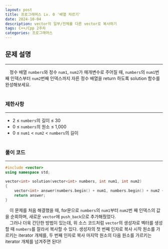 ```yaml
---
layout: post
title: 프로그래머스 Lv. 0 '배열 자르기'
date: 2024-10-04
description: vector의 일부/전체를 다른 vector로 복사하기
tags: C++/Cpp 2주차
categories: 프로그래머스
---
```


## 문제 설명
---
&emsp;정수 배열 `numbers`와 정수 `num1`, `num2`가 매개변수로 주어질 때, `numbers`의 `num1`번 째 인덱스부터 `num2`번째 인덱스까지 자른 정수 배열을 return 하도록 solution 함수를 완성해보세요.<br><br>

### 제한사항
---
- 2 ≤ `numbers`의 길이 ≤ 30
- 0 ≤ `numbers`의 원소 ≤ 1,000
- 0 ≤ `num1` < `num2` < `numbers`의 길이<br><br>

### 풀이 코드
---
```cpp
#include <vector>
using namespace std;

vector<int> solution(vector<int> numbers, int num1, int num2)
{
	vector<int> answer(numbers.begin() + num1, numbers.begin() + num2 + 1);
	return answer;
}
```
&emsp;이 문제를 처음 해결했을 때, for문으로 `numbers`의 `num1`부터 `num2`번 째 인덱스의 값을 순회하며, 새로운 `vector`에 `push_back`으로 추가해줬었다.<br>
&emsp;그러나 더욱 간단한 방법이 있는데, 위 소스 코드처럼 `vector`의 생성자로 벡터를 생성할 때 `numbers`를 잘라서 복사할 수 있다. 생성자의 첫 번째 인자로 복사 시작 원소를 가르키는 iterator 개체를, 두 번째 인자로 복사 마지막 원소의 다음 원소를 가르키는 iterator 개체를 넘겨주면 된다!